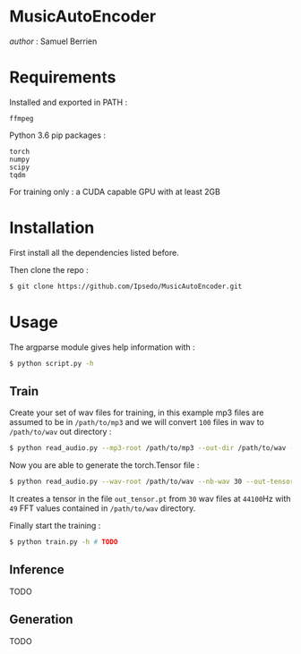 # MusicAutoEncoder
_author_ : Samuel Berrien

# Requirements

Installed and exported in PATH :
```
ffmpeg
```

Python 3.6 pip packages :
```
torch
numpy
scipy
tqdm
```

For training only : a CUDA capable GPU with at least 2GB

# Installation

First install all the dependencies listed before.

Then clone the repo :
```bash
$ git clone https://github.com/Ipsedo/MusicAutoEncoder.git
```

# Usage

The argparse module gives help information with :
```bash
$ python script.py -h
```

## Train

Create your set of wav files for training, in this example mp3 files are assumed to be in `/path/to/mp3` and we will convert `100` files in wav to `/path/to/wav` out directory :
```bash
$ python read_audio.py --mp3-root /path/to/mp3 --out-dir /path/to/wav -l 100
```

Now you are able to generate the torch.Tensor file :
```bash
$ python read_audio.py --wav-root /path/to/wav --nb-wav 30 --out-tensor out_tensor.pt --nfft 49 --sample-rate 44100 --seconds 1
```
It creates a tensor in the file `out_tensor.pt` from `30` wav files at `44100`Hz  with `49` FFT values contained in `/path/to/wav` directory.

Finally start the training :
```bash
$ python train.py -h # TODO
```

## Inference

TODO

## Generation

TODO
